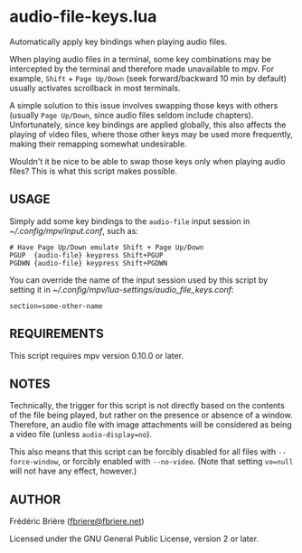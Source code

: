# audio-file-keys.lua

Automatically apply key bindings when playing audio files.

When playing audio files in a terminal, some key combinations may be
intercepted by the terminal and therefore made unavailable to mpv.  For
example, `Shift` + `Page Up/Down` (seek forward/backward 10 min by default)
usually activates scrollback in most terminals.

A simple solution to this issue involves swapping those keys with others
(usually `Page Up/Down`, since audio files seldom include chapters).
Unfortunately, since key bindings are applied globally, this also affects
the playing of video files, where those other keys may be used more
frequently, making their remapping somewhat undesirable.

Wouldn't it be nice to be able to swap those keys only when playing audio
files?  This is what this script makes possible.


## USAGE

Simply add some key bindings to the `audio-file` input session in
*~/.config/mpv/input.conf*, such as:

    # Have Page Up/Down emulate Shift + Page Up/Down
    PGUP  {audio-file} keypress Shift+PGUP
    PGDWN {audio-file} keypress Shift+PGDWN

You can override the name of the input session used by this script by
setting it in *~/.config/mpv/lua-settings/audio_file_keys.conf*:

    section=some-other-name


## REQUIREMENTS

This script requires mpv version 0.10.0 or later.


## NOTES

Technically, the trigger for this script is not directly based on the
contents of the file being played, but rather on the presence or
absence of a window.  Therefore, an audio file with image attachments
will be considered as being a video file (unless `audio-display=no`).

This also means that this script can be forcibly disabled for all
files with `--force-window`, or forcibly enabled with `--no-video`.
(Note that setting `vo=null` will not have any effect, however.)


## AUTHOR

Frédéric Brière (fbriere@fbriere.net)

Licensed under the GNU General Public License, version 2 or later.

